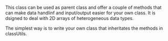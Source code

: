 This class can be used as parent class and offer a couple of methods that can make data handlinf and input/output easier for your own class. It is dsigned to deal with 2D arrays of heterogeneous data types.

The simplest way is to write your own class that inheritates the methods in classUtils.
